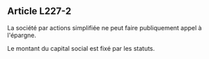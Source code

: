 Article L227-2
----
La société par actions simplifiée ne peut faire publiquement appel à l'épargne.

Le montant du capital social est fixé par les statuts.
